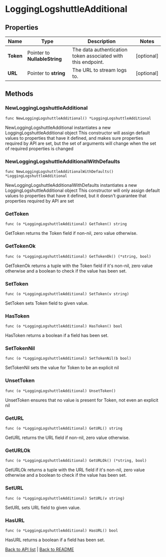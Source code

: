 # LoggingLogshuttleAdditional

## Properties

Name | Type | Description | Notes
------------ | ------------- | ------------- | -------------
**Token** | Pointer to **NullableString** | The data authentication token associated with this endpoint. | [optional] 
**URL** | Pointer to **string** | The URL to stream logs to. | [optional] 

## Methods

### NewLoggingLogshuttleAdditional

`func NewLoggingLogshuttleAdditional() *LoggingLogshuttleAdditional`

NewLoggingLogshuttleAdditional instantiates a new LoggingLogshuttleAdditional object
This constructor will assign default values to properties that have it defined,
and makes sure properties required by API are set, but the set of arguments
will change when the set of required properties is changed

### NewLoggingLogshuttleAdditionalWithDefaults

`func NewLoggingLogshuttleAdditionalWithDefaults() *LoggingLogshuttleAdditional`

NewLoggingLogshuttleAdditionalWithDefaults instantiates a new LoggingLogshuttleAdditional object
This constructor will only assign default values to properties that have it defined,
but it doesn't guarantee that properties required by API are set

### GetToken

`func (o *LoggingLogshuttleAdditional) GetToken() string`

GetToken returns the Token field if non-nil, zero value otherwise.

### GetTokenOk

`func (o *LoggingLogshuttleAdditional) GetTokenOk() (*string, bool)`

GetTokenOk returns a tuple with the Token field if it's non-nil, zero value otherwise
and a boolean to check if the value has been set.

### SetToken

`func (o *LoggingLogshuttleAdditional) SetToken(v string)`

SetToken sets Token field to given value.

### HasToken

`func (o *LoggingLogshuttleAdditional) HasToken() bool`

HasToken returns a boolean if a field has been set.

### SetTokenNil

`func (o *LoggingLogshuttleAdditional) SetTokenNil(b bool)`

 SetTokenNil sets the value for Token to be an explicit nil

### UnsetToken
`func (o *LoggingLogshuttleAdditional) UnsetToken()`

UnsetToken ensures that no value is present for Token, not even an explicit nil
### GetURL

`func (o *LoggingLogshuttleAdditional) GetURL() string`

GetURL returns the URL field if non-nil, zero value otherwise.

### GetURLOk

`func (o *LoggingLogshuttleAdditional) GetURLOk() (*string, bool)`

GetURLOk returns a tuple with the URL field if it's non-nil, zero value otherwise
and a boolean to check if the value has been set.

### SetURL

`func (o *LoggingLogshuttleAdditional) SetURL(v string)`

SetURL sets URL field to given value.

### HasURL

`func (o *LoggingLogshuttleAdditional) HasURL() bool`

HasURL returns a boolean if a field has been set.


[Back to API list](../README.md#documentation-for-api-endpoints) | [Back to README](../README.md)
